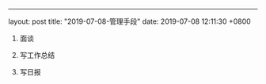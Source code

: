 ---
layout: post
title:  "2019-07-08-管理手段"
date:   2019-07-08 12:11:30 +0800

1. 面谈

2. 写工作总结

3. 写日报

